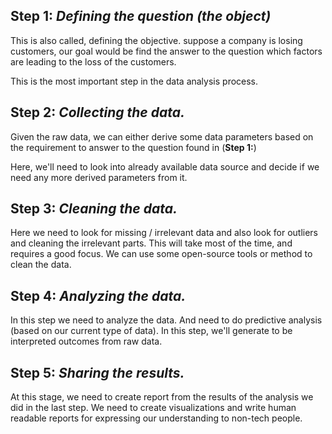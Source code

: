 ## **Step 1:** _Defining the question (the object)_

This is also called, defining the objective.
suppose a company is losing customers, our goal would be find the answer to the
question which factors are leading to the loss of the customers.

This is the most important step in the data analysis process.

## **Step 2:** _Collecting the data._

Given the raw data, we can either derive some data parameters based on the requirement
to answer to the question found in (**Step 1:**)

Here, we'll need to look into already available data source and decide if we need
any more derived parameters from it.

## **Step 3:** _Cleaning the data._

Here we need to look for missing / irrelevant data and also look for outliers and cleaning the irrelevant parts.
This will take most of the time, and requires a good focus. We can use some open-source tools or
method to clean the data.

## **Step 4:** _Analyzing the data._

In this step we need to analyze the data. And need to do predictive analysis (based on our current type of data).
In this step, we'll generate to be interpreted outcomes from raw data.

## **Step 5:** _Sharing the results._

At this stage, we need to create report from the results of the analysis we did in the last step.
We need to create visualizations and write human readable reports for expressing our understanding to non-tech people.
